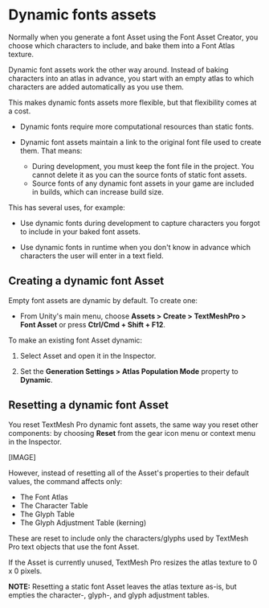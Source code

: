 
# Dynamic fonts assets
Normally when you generate a font Asset using the Font Asset Creator, you choose which characters to include, and bake them into a Font Atlas texture.

Dynamic font assets work the other way around. Instead of baking characters into an atlas in advance, you start with an empty atlas to which characters are added automatically as you use them.

This makes dynamic fonts assets more flexible, but that flexibility comes at a cost.

* Dynamic fonts require more computational resources than static fonts.

* Dynamic font assets maintain a link to the original font file used to create them. That means:

    * During development, you must keep the font file in the project. You cannot delete it as you can the source fonts of static font assets.
    * Source fonts of any dynamic font assets in your game are included in builds, which can increase build size.


This has several uses, for example:

* Use dynamic fonts during development to capture characters you forgot to include in your baked font assets.

* Use dynamic fonts in runtime when you don't know in advance which characters the user will enter in a text field.

## Creating a dynamic font Asset

Empty font assets are dynamic by default. To create one:

* From Unity's main menu, choose **Assets > Create > TextMeshPro > Font Asset** or press **Ctrl/Cmd + Shift + F12**.

To make an existing font Asset dynamic:

1. Select Asset and open it in the Inspector.

1. Set the **Generation Settings > Atlas Population Mode** property to **Dynamic**.

## Resetting a dynamic font Asset

You reset TextMesh Pro dynamic font assets, the same way you reset other components: by choosing **Reset** from the gear icon menu or context menu in the Inspector.

[IMAGE]

However, instead of resetting all of the Asset's properties to their default values, the command affects only:

* The Font Atlas
* The Character Table
* The Glyph Table
* The Glyph Adjustment Table (kerning)

These are reset to include only the characters/glyphs used by TextMesh Pro text objects that use the font Asset.

If the Asset is currently unused, TextMesh Pro resizes the atlas texture to 0 x 0 pixels.

**NOTE:** Resetting a static font Asset leaves the atlas texture as-is, but empties the character-, glyph-, and glyph adjustment tables. 